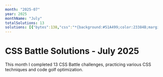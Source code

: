 ```yaml
---
month: "2025-07"
year: 2025
monthName: "July"
totalSolutions: 13
solutions: [{"bytes":138,"css":"*{background:#51A499;color:23384B;margin:50 120;border-left:5em dotted;*{border-inline:5em solid;border-left-color:#0000;margin:40 0 20-80","date":"2025-07-01","difficulty":"medium","has_image":true,"screenshot":"target-1-comparison.png","target":182},{"bytes":182,"css":"*{background:#EFF8FE;+*{margin:50 50 40 40;border:solid#4F77FF;border-width:0 0 10 10;display:flex}p{background:#4F77FF;margin:var(--t,60)0 0 30;width:60;+p{width:50;--t:0;+p{--t:100","date":"2025-07-02","difficulty":"medium","has_image":true,"screenshot":"target-1-comparison.png","target":183},{"bytes":177,"css":"html{background:#CE636F;border-top:10ch solid#F7BED9;p{margin:-168 72;padding:120;border-radius:5ch;background:repeating-conic-gradient(#B44141 0 25%,#F7BED9 0 50%)0 0/20ch 20ch","date":"2025-07-03","difficulty":"medium","has_image":true,"screenshot":"target-1-comparison.png","target":184},{"bytes":208,"css":"p{margin:-10 57;padding:23% 0;border-inline:var(--b,60px)solid#D9D9D9;+p{margin:10 137;--b:55px;img{background:radial-gradient( at bottom,#D9D9D9 0 39.3%,#000 0 70.7%,#0000 0);padding:67.5 135;margin:-243-135","date":"2025-07-04","difficulty":"easy","has_image":true,"screenshot":"target-1-comparison.png","target":185},{"bytes":116,"css":"\u0026amp;{border-radius:5vw;box-shadow:0 0 0 2in#F0CD48;margin:110 20}*{border:11q solid#394257;*{margin:16 97%16 28;zoom:.5","date":"2025-07-05","difficulty":"medium","has_image":true,"screenshot":"target-1-comparison.png","target":186},{"bytes":147,"css":"\u0026amp;{color:556D7F;border:5vw solid}*{background:#FADE8B;margin:50 40;*{margin:10 65;box-shadow:0-5em,0 5em,-50vh 95px,50vh 95px,-50vh -95px,50vh -95px","date":"2025-07-06","difficulty":"medium","has_image":true,"screenshot":"target-1-comparison.png","target":187},{"bytes":124,"css":"\u0026amp;{background:#32295A;border-radius:3in;border:250px solid#48BF7D}p{border:5ch solid #32295A;margin:-298;width:370;height:270","date":"2025-07-07","difficulty":"medium","has_image":true,"screenshot":"target-1-comparison.png","target":188},{"bytes":125,"css":"*{--t:32q solid#8CB457;background:#085328}\u0026amp;{margin:30 50;border-block:var(--t);*{height:180;margin:0 30;border-inline:var(--t","date":"2025-07-08","difficulty":"medium","has_image":true,"screenshot":"target-1-comparison.png","target":189},{"bytes":184,"css":"*{color:#2E312B;background:#D9D9D9;box-shadow:30vw 30vw 0 5ch,-30vw 30vw 0 5ch,30vw -30vw 0 5ch,-30vw -30vw 0 5ch;*{background:#2E312B;padding:16;margin:110 40%;border:5vw solid#7AA70A","date":"2025-07-09","difficulty":"medium","has_image":true,"screenshot":"target-1-comparison.png","target":190},{"bytes":242,"css":"*{margin:40 115;background:#7AA70A;border:solid#fff;border-width:var(--b,5ch 0);border-radius:var(--r,5ch 5ch 70px);*{margin:0 60 60 0;--b:0 0 5ch 5ch;--r:0 0 0 30px}p{position:fixed;--b:5ch 5ch 5ch 0;margin:40 30;padding:30;--r:0 70px 70px 0","date":"2025-07-10","difficulty":"easy","has_image":true,"screenshot":"target-1-comparison.png","target":191},{"bytes":205,"css":"\u0026amp;{background:#F7BED9;border:5ch dotted#F069AB;margin:25%60 25%30;padding:6 73;p{position:fixed;color:EC0076;border:solid;border-radius:1in;border-width:20 50;margin:6-61;box-shadow:60vh 0,60vh -20vh,0-20vh","date":"2025-07-11","difficulty":"easy","has_image":true,"screenshot":"target-1-comparison.png","target":192},{"bytes":166,"css":"\u0026amp;{outline:5ch solid#504B72}*{--a:#FFFBCC;--b:#504B72;margin:40;background:linear-gradient(var(--a)15vw,var(--b)0 5em)0 0/1q 5em;*{margin:0 100;--a:#504B72;--b:#FFFBCC","date":"2025-07-12","difficulty":"medium","has_image":true,"screenshot":"target-1-comparison.png","target":193},{"bytes":84,"css":"\u0026amp;{background:conic-gradient(at 30px 5em,#48BF7D 0 75%,#FFF 75%100%)5vh 5vh/42.5%95px","date":"2025-07-13","difficulty":"hard","has_image":true,"screenshot":"target-1-comparison.png","target":194}]
---
```


# CSS Battle Solutions - July 2025

This month I completed 13 CSS Battle challenges, practicing various CSS techniques and code golf optimization.

